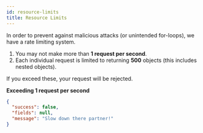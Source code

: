 ```yaml
---
id: resource-limits
title: Resource Limits
---
```


In order to prevent against malicious attacks (or unintended for-loops), we have a rate limiting system. 

1) You may not make more than **1 request per second**.
2) Each individual request is limited to returning **500** objects (this includes nested objects).

If you exceed these, your request will be rejected.

**Exceeding 1 request per second**

```json
{
  "success": false,
  "fields": null,
  "message": "Slow down there partner!"
}
```